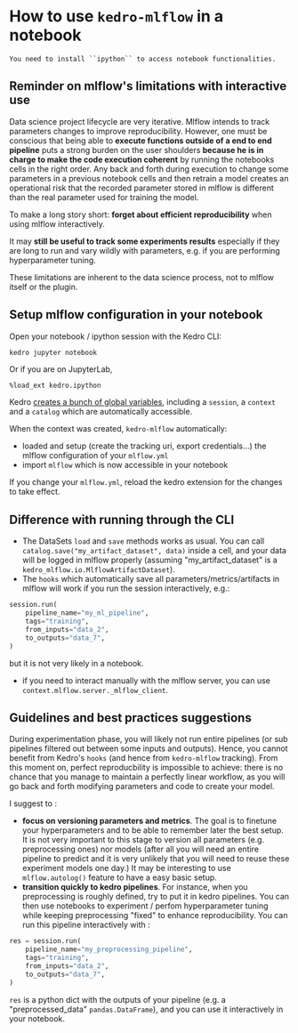 # How to use `kedro-mlflow` in a notebook

```{important}
You need to install ``ipython`` to access notebook functionalities.
```

## Reminder on mlflow's limitations with interactive use

Data science project lifecycle are very iterative. Mlflow intends to track parameters changes to improve reproducibility. However, one must be conscious that being able to **execute functions outside of a end to end pipeline** puts a strong burden on the user shoulders **because he is in charge to make the code execution coherent** by running the notebooks cells in the right order. Any back and forth during execution to change some parameters in a previous notebook cells and then retrain a model creates an operational risk that the recorded parameter stored in mlflow is different than the real parameter used for training the model.

To make a long story short: **forget about efficient reproducibility** when using mlflow interactively.

It may **still be useful to track some experiments results** especially if they are long to run and vary wildly with parameters, e.g. if you are performing hyperparameter tuning.

These limitations are inherent to the data science process, not to mlflow itself or the plugin.

## Setup mlflow configuration in your notebook

Open your notebook / ipython session with the Kedro CLI:

```bash
kedro jupyter notebook
```


Or if you are on JupyterLab,

```notebook
%load_ext kedro.ipython
```

Kedro [creates a bunch of global variables](https://kedro.readthedocs.io/en/stable/tools_integration/ipython.html#use-kedro-with-ipython-and-jupyter), including a `session`, a ``context`` and a ``catalog`` which are automatically accessible.

When the context was created, ``kedro-mlflow`` automatically:
- loaded and setup (create the tracking uri, export credentials...) the mlflow configuration of your `mlflow.yml`
- import ``mlflow`` which is now accessible in your notebook

If you change your ``mlflow.yml``, reload the kedro extension for the changes to take effect.

## Difference with running through the CLI

- The DataSets `load` and `save` methods works as usual. You can call `catalog.save("my_artifact_dataset", data)` inside a cell, and your data will be logged in mlflow properly (assuming "my_artifact_dataset" is a `kedro_mlflow.io.MlflowArtifactDataset`).
- The `hooks` which automatically save all parameters/metrics/artifacts in mlflow will work if you run the session interactively, e.g.:

```python
session.run(
    pipeline_name="my_ml_pipeline",
    tags="training",
    from_inputs="data_2",
    to_outputs="data_7",
)
```
but it is not very likely in a notebook.
- if you need to interact manually with the mlflow server, you can use ``context.mlflow.server._mlflow_client``.

## Guidelines and best practices suggestions

During experimentation phase, you will likely not run entire pipelines (or sub pipelines filtered out between some inputs and outputs). Hence, you cannot benefit from Kedro's ``hooks`` (and hence from ``kedro-mlflow`` tracking). From this moment on, perfect reproducbility is impossible to achieve: there is no chance that you manage to maintain a perfectly linear workflow, as you will go back and forth modifying parameters and code to create your model.

I suggest to :
- **focus on versioning parameters and metrics**. The goal is to finetune your hyperparameters and to be able to remember later the best setup. It is not very important to this stage to version all parameters (e.g. preprocessing ones) nor models (after all you will need an entire pipeline to predict and it is very unlikely that you will need to reuse these experiment models one day.) It may be interesting to use ``mlflow.autolog()`` feature to have a easy basic setup.
- **transition quickly to kedro pipelines**. For instance, when you preprocessing is roughly defined, try to put it in kedro pipelines. You can then use notebooks to experiment / perfom hyperparameter tuning while keeping preprocessing "fixed" to enhance reproducibility. You can run this pipeline interactively with :

```python
res = session.run(
    pipeline_name="my_preprocessing_pipeline",
    tags="training",
    from_inputs="data_2",
    to_outputs="data_7",
)
```

``res`` is a python dict with the outputs of your pipeline (e.g. a "preprocessed_data" ``pandas.DataFrame``), and you can use it interactively in your notebook.
